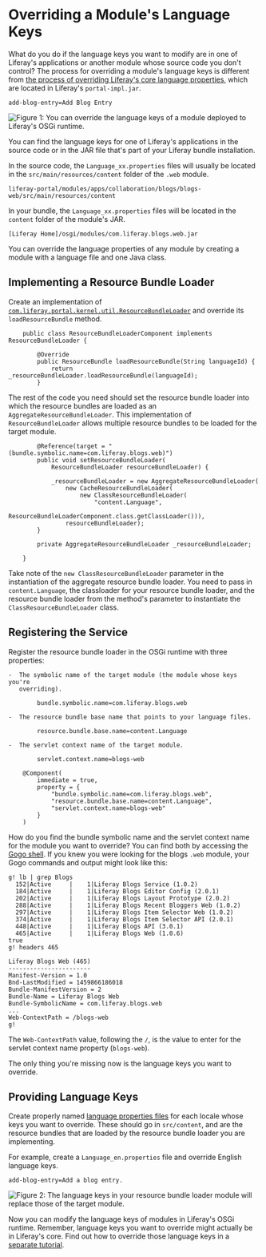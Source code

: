 # Overriding a Module's Language Keys [](id=overriding-a-modules-language-keys)

What do you do if the language keys you want to modify are in one of Liferay's
applications or another module whose source code you don't control? The process
for overriding a module's language keys is different from [the process of overriding Liferay's core language properties](/develop/tutorials/-/knowledge_base/7-0/modifying-liferays-language-keys), which are located in Liferay's `portal-impl.jar`.

    add-blog-entry=Add Blog Entry

![Figure 1: You can override the language keys of a module deployed to Liferay's OSGi runtime.](../../images/standard-add-blogs-entry.png)

You can find the language keys for one of Liferay's applications in the source
code or in the JAR file that's part of your Liferay bundle installation.

In the source code, the `Language_xx.properties` files will usually be located
in the `src/main/resources/content` folder of the `.web` module. 

    liferay-portal/modules/apps/collaboration/blogs/blogs-web/src/main/resources/content

In your bundle, the `Language_xx.properties` files will be located in the
`content` folder of the module's JAR.

    [Liferay Home]/osgi/modules/com.liferay.blogs.web.jar

You can override the language properties of any module by creating a module with
a language file and one Java class.

## Implementing a Resource Bundle Loader [](id=implementing-a-resource-bundle-loader)

Create an implementation of
[`com.liferay.portal.kernel.util.ResourceBundleLoader`](https://docs.liferay.com/portal/7.0/javadocs/portal-kernel/com/liferay/portal/kernel/util/ResourceBundleLoader.html) and override its
`loadResourceBundle` method.

        public class ResourceBundleLoaderComponent implements ResourceBundleLoader {

            @Override
            public ResourceBundle loadResourceBundle(String languageId) {
                return _resourceBundleLoader.loadResourceBundle(languageId);
            }


The rest of the code you need should set the resource bundle loader into
which the resource bundles are loaded as an `AggregateResourceBundleLoader`.
This implementation of `ResourceBundleLoader` allows multiple resource bundles
to be loaded for the target module. 

            @Reference(target = "(bundle.symbolic.name=com.liferay.blogs.web)")
            public void setResourceBundleLoader(
                ResourceBundleLoader resourceBundleLoader) {

                _resourceBundleLoader = new AggregateResourceBundleLoader(
                    new CacheResourceBundleLoader(
                        new ClassResourceBundleLoader(
                            "content.Language",
                            ResourceBundleLoaderComponent.class.getClassLoader())),
                    resourceBundleLoader);
            }

            private AggregateResourceBundleLoader _resourceBundleLoader;

        }

Take note of the `new ClassResourceBundleLoader` parameter in the instantiation
of the aggregate resource bundle loader. You need to pass in `content.Language`,
the classloader for your resource bundle loader, and the resource bundle loader
from the method's parameter to instantiate the
`ClassResourceBundleLoader` class.

## Registering the Service [](id=registering-the-service)

Register the resource bundle loader in the OSGi runtime with three properties:

    -  The symbolic name of the target module (the module whose keys you're
       overriding).
        
            bundle.symbolic.name=com.liferay.blogs.web

    -  The resource bundle base name that points to your language files.

            resource.bundle.base.name=content.Language

    -  The servlet context name of the target module.

            servlet.context.name=blogs-web

        @Component(
            immediate = true,
            property = {
                "bundle.symbolic.name=com.liferay.blogs.web",
                "resource.bundle.base.name=content.Language",
                "servlet.context.name=blogs-web"
            }
        )

How do you find the bundle symbolic name and the servlet context name for the
module you want to override? You can find both by accessing the [Gogo shell](/develop/reference/-/knowledge_base/7-0/using-the-felix-gogo-shell). If
you knew you were looking for the blogs `.web` module, your Gogo commands and
output might look like this:

    g! lb | grep Blogs
      152|Active     |    1|Liferay Blogs Service (1.0.2)
      184|Active     |    1|Liferay Blogs Editor Config (2.0.1)
      202|Active     |    1|Liferay Blogs Layout Prototype (2.0.2)
      288|Active     |    1|Liferay Blogs Recent Bloggers Web (1.0.2)
      297|Active     |    1|Liferay Blogs Item Selector Web (1.0.2)
      374|Active     |    1|Liferay Blogs Item Selector API (2.0.1)
      448|Active     |    1|Liferay Blogs API (3.0.1)
      465|Active     |    1|Liferay Blogs Web (1.0.6)
    true
    g! headers 465

    Liferay Blogs Web (465)
    -----------------------
    Manifest-Version = 1.0
    Bnd-LastModified = 1459866186018
    Bundle-ManifestVersion = 2
    Bundle-Name = Liferay Blogs Web
    Bundle-SymbolicName = com.liferay.blogs.web
    ... 
    Web-ContextPath = /blogs-web
    g! 

The `Web-ContextPath` value, following the `/`, is the value to enter for the
servlet context name property (`blogs-web`).

The only thing you're missing now is the language keys you want to override.

## Providing Language Keys [](id=providing-language-keys)

Create properly named [language properties files](/develop/tutorials/-/knowledge_base/7-0/localizing-your-application#what-are-language-keys) for each locale whose keys
you want to override. These should go in `src/content`, and are the resource
bundles that are loaded by the resource bundle loader you are implementing.

For example, create a `Language_en.properties` file and override English
language keys.

    add-blog-entry=Add a blog entry.

![Figure 2: The language keys in your resource bundle loader module will replace those of the target module.](../../images/localized-add-blog-entry.png)

Now you can modify the language keys of modules in Liferay's OSGi runtime.
Remember, language keys you want to override might actually be in Liferay's
core. Find out how to override those language keys in a
[separate tutorial](/develop/tutorials/-/knowledge_base/7-0/modifying-liferays-language-keys).
